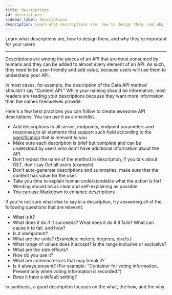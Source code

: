 ```yaml
---
title: Descriptions
id: descriptions
sidebar_label: Descriptions
description: Learn what descriptions are, how to design them, and why they're important for your users
---
```


Learn what descriptions are, how to design them, and why they're important for your users

---

Descriptions are among the pieces of an API that are most consumed by humans
and they can be added to almost every element of an API.
As such, they need to be user-friendly and add value, because users will use them to understand your API.

In most cases, for example, the description of the Data API method shouldn't say "Content API."
While your naming should be informative, most readers are reading your descriptions because they want more information than the names themselves provide.

Here's a few best practices you can follow to create awesome API descriptions.
You can use it as a checklist.

- Add descriptions to all server, endpoints, endpoint parameters and responses,to all elements that support such field according to the [specification](https://swagger.io/specification/) that is relevant to you
- Make sure each description is brief but complete and can be understood by users who don't have additional information about the API.
- Don’t repeat the name of the method in description, if you talk about GET, don’t say Get all users (example)
- Don’t auto-generate descriptions and summaries, make sure that the content has value for the user.
- Take you time to explain human understandable what the action is for!
Wording should be as clear and self-explaining as possible
- You can use Markdown to enhance descriptions

If you're not sure what else to say in a description, try answering all of the following questions that are relevant:

- What is it?
- What does it do if it succeeds? What does it do if it fails? What can cause it to fail, and how?
- Is it idempotent?
- What are the units? (Examples: meters, degrees, pixels.)
- What range of values does it accept? Is the range inclusive or exclusive?
- What are the side effects?
- How do you use it?
- What are common errors that may break it?
- Is it always present? (For example: "Container for voting information. Present only when voting information is recorded.")
- Does it have a default setting?

In synthesis, a good description focuses on the what, the how, and the why.

